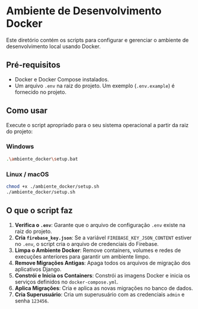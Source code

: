 # Ambiente de Desenvolvimento Docker

Este diretório contém os scripts para configurar e gerenciar o ambiente de desenvolvimento local usando Docker.

## Pré-requisitos

- Docker e Docker Compose instalados.
- Um arquivo `.env` na raiz do projeto. Um exemplo (`.env.example`) é fornecido no projeto.

## Como usar

Execute o script apropriado para o seu sistema operacional a partir da raiz do projeto:

### Windows

```bash
.\ambiente_docker\setup.bat
```

### Linux / macOS

```bash
chmod +x ./ambiente_docker/setup.sh
./ambiente_docker/setup.sh
```

## O que o script faz

1.  **Verifica o `.env`**: Garante que o arquivo de configuração `.env` existe na raiz do projeto.
2.  **Cria `firebase_key.json`**: Se a variável `FIREBASE_KEY_JSON_CONTENT` estiver no `.env`, o script cria o arquivo de credenciais do Firebase.
3.  **Limpa o Ambiente Docker**: Remove containers, volumes e redes de execuções anteriores para garantir um ambiente limpo.
4.  **Remove Migrações Antigas**: Apaga todos os arquivos de migração dos aplicativos Django.
5.  **Constrói e Inicia os Containers**: Constrói as imagens Docker e inicia os serviços definidos no `docker-compose.yml`.
6.  **Aplica Migrações**: Cria e aplica as novas migrações no banco de dados.
7.  **Cria Superusuário**: Cria um superusuário com as credenciais `admin` e senha `123456`.